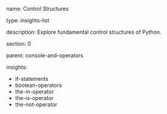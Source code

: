 name: Control Structures

type: insights-list

description: Explore fundamental control structures of Python.

section: 0

parent: console-and-operators

insights:
  - if-statements
  - boolean-operators
  - the-in-operator
  - the-is-operator
  - the-not-operator
